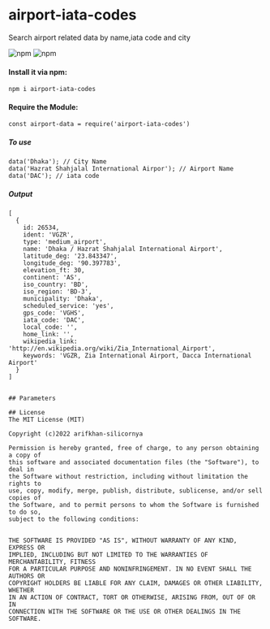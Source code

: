 # airport-iata-codes

Search airport related data by name,iata code and city 

![npm](https://img.shields.io/npm/dw/airport-iata-codes)
![npm](https://img.shields.io/npm/dm/airport-iata-codes)

#### Install it via npm:

```shell
npm i airport-iata-codes
```

#### Require the Module:
```shell
const airport-data = require('airport-iata-codes')
```

##### To use
```shell
data('Dhaka'); // City Name
data('Hazrat Shahjalal International Airpor'); // Airport Name
data('DAC'); // iata code

```


##### Output



```shell
[
  {
    id: 26534,
    ident: 'VGZR',
    type: 'medium_airport',
    name: 'Dhaka / Hazrat Shahjalal International Airport',
    latitude_deg: '23.843347',
    longitude_deg: '90.397783',
    elevation_ft: 30,
    continent: 'AS',
    iso_country: 'BD',
    iso_region: 'BD-3',
    municipality: 'Dhaka',
    scheduled_service: 'yes',
    gps_code: 'VGHS',
    iata_code: 'DAC',
    local_code: '',
    home_link: '',
    wikipedia_link: 'http://en.wikipedia.org/wiki/Zia_International_Airport',
    keywords: 'VGZR, Zia International Airport, Dacca International Airport'
  }
]


## Parameters 

## License
The MIT License (MIT)

Copyright (c)2022 arifkhan-silicornya

Permission is hereby granted, free of charge, to any person obtaining a copy of
this software and associated documentation files (the "Software"), to deal in
the Software without restriction, including without limitation the rights to
use, copy, modify, merge, publish, distribute, sublicense, and/or sell copies of
the Software, and to permit persons to whom the Software is furnished to do so,
subject to the following conditions:


THE SOFTWARE IS PROVIDED "AS IS", WITHOUT WARRANTY OF ANY KIND, EXPRESS OR
IMPLIED, INCLUDING BUT NOT LIMITED TO THE WARRANTIES OF MERCHANTABILITY, FITNESS
FOR A PARTICULAR PURPOSE AND NONINFRINGEMENT. IN NO EVENT SHALL THE AUTHORS OR
COPYRIGHT HOLDERS BE LIABLE FOR ANY CLAIM, DAMAGES OR OTHER LIABILITY, WHETHER
IN AN ACTION OF CONTRACT, TORT OR OTHERWISE, ARISING FROM, OUT OF OR IN
CONNECTION WITH THE SOFTWARE OR THE USE OR OTHER DEALINGS IN THE SOFTWARE.